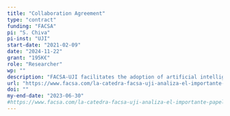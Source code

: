 ```yaml
---
title: "Collaboration Agreement"
type: "contract"
funding: "FACSA"
pi: "S. Chiva"
pi-inst: "UJI"
start-date: "2021-02-09"
date: "2024-11-22"
grant: "195K€"
role: "Researcher"
wp: ""
description: "FACSA-UJI facilitates the adoption of artificial intelligence techniques in the management of the integral water cycle"
url: "https://www.facsa.com/la-catedra-facsa-uji-analiza-el-importante-papel-de-la-digitalizacion-y-la-inteligencia-artificial-en-la-gestion-del-ciclo-integral-del-agua"
doi: ""
my-end-date: "2023-06-30"
#https://www.facsa.com/la-catedra-facsa-uji-analiza-el-importante-papel-de-la-digitalizacion-y-la-inteligencia-artificial-en-la-gestion-del-ciclo-integral-del-agua & https://www.facsa.com/idi-2/portmod & https://www.facsa.com/idi-2/viral 
---
```

